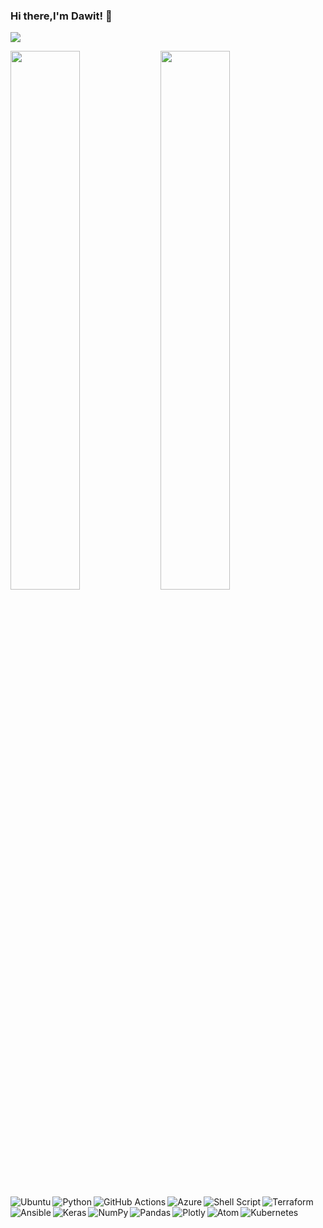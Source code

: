 ### Hi there,I'm Dawit! 👋

![](https://komarev.com/ghpvc/?username=dawitanelay&style=flat&label=Profile+Views)

<img align="left"  width="47%" src="https://github-readme-stats.vercel.app/api?username=dawitanelay&show_icons=true&theme=radical" />
<img align="left"  width="47%" src="https://github-readme-stats.vercel.app/api/top-langs/?username=dawitanelay&hide=jupyter%20notebook&layout=compact&langs_count=10&theme=tokyonight" />


<img align="left" alt="Ubuntu"  src="https://img.shields.io/badge/Ubuntu-E95420?style=for-the-badge&logo=ubuntu&logoColor=white" />
<img align="left" alt="Python"  src="https://img.shields.io/badge/python-3670A0?style=for-the-badge&logo=python&logoColor=ffdd54" />
<img  alt="Terraform"  src="https://img.shields.io/badge/terraform-%235835CC.svg?style=for-the-badge&logo=terraform&logoColor=white" />
<img align="left" alt="GitHub Actions"  src="https://img.shields.io/badge/github%20actions-%232671E5.svg?style=for-the-badge&logo=githubactions&logoColor=white" />

<img align="left" alt="Azure"  src="https://img.shields.io/badge/azure-%230072C6.svg?style=for-the-badge&logo=microsoftazure&logoColor=white" />
<img align="left" alt="Shell Script"  src="https://img.shields.io/badge/shell_script-%23121011.svg?style=for-the-badge&logo=gnu-bash&logoColor=white" />
<img align="left" alt="Ansible"  src="https://img.shields.io/badge/ansible-%231A1918.svg?style=for-the-badge&logo=ansible&logoColor=white" />
<img  alt="Kubernetes"  src="https://img.shields.io/badge/kubernetes-%23326ce5.svg?style=for-the-badge&logo=kubernetes&logoColor=white" />
<img align="left" alt="Keras"  src="https://img.shields.io/badge/Keras-%23D00000.svg?style=for-the-badge&logo=Keras&logoColor=white" />
<img  align="left" alt="NumPy"  src="https://img.shields.io/badge/numpy-%23013243.svg?style=for-the-badge&logo=numpy&logoColor=white" />
<img  align="left" alt="Pandas"  src="https://img.shields.io/badge/pandas-%23150458.svg?style=for-the-badge&logo=pandas&logoColor=white" />
<img  align="left" alt="Plotly"  src="https://img.shields.io/badge/Plotly-%233F4F75.svg?style=for-the-badge&logo=plotly&logoColor=white" />
<img  align="left" alt="Atom"  src="https://img.shields.io/badge/Atom-%2366595C.svg?style=for-the-badge&logo=atom&logoColor=white" />
